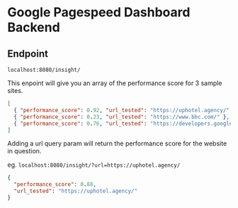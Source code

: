 # Google Pagespeed Dashboard Backend

## Endpoint

`localhost:8080/insight/`

This enpoint will give you an array of the performance score for 3 sample sites.

```json
[
  { "performance_score": 0.92, "url_tested": "https://uphotel.agency/" },
  { "performance_score": 0.23, "url_tested": "https://www.bbc.com/" },
  { "performance_score": 0.76, "url_tested": "https://developers.google.com/" }
]
```

Adding a url query param will return the performance score for the website in question.

eg.
`localhost:8080/insight/?url=https://uphotel.agency/`

```json
{
  "performance_score": 0.88,
  "url_tested": "https://uphotel.agency/"
}
```

